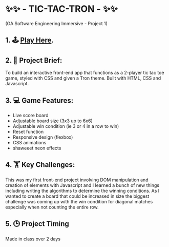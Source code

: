 # ✨✨ - TIC-TAC-TRON - ✨✨
(GA Software Engineering Immersive - Project 1)

## 1. 🕹 [Play Here](https://oldermcdonald.github.io/Tic-Tac-Tron/).


## 2. 📜 Project Brief:
To build an interactive front-end app that functions as a 2-player tic tac toe game, styled with CSS and given a Tron theme. Built with HTML, CSS and Javascript.


## 3. 💻 Game Features:
- Live score board
- Adjustable board size (3x3 up to 6x6)
- Adjustable win condition (ie 3 or 4 in a row to win)
- Reset function
- Responsive design (flexbox)
- CSS animations
- shaweeet neon effects


## 4. 🏋️ Key Challenges: 
This was my first front-end project involving DOM manipulation and creation of elements with Javascript and I learned a bunch of new things including writing the algorithms to determine the winning conditions. As I wanted to create a board that could be increased in size the biggest challenge was coming up with the win condition for diagonal matches especially when not counting the entire row.


## 5. 🕒 Project Timing
Made in class over 2 days
